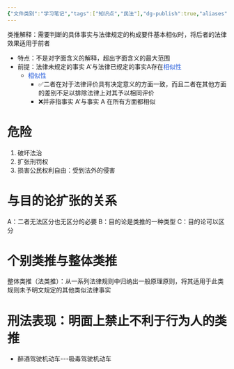 ```yaml
---
{"文件类别":"学习笔记","tags":["知识点","民法"],"dg-publish":true,"aliases":["类推解释"],"permalink":"/学习笔记studyup/民法总论/类推/","dgPassFrontmatter":true,"created":"2024-10-26T19:33:15.811+08:00","updated":"2024-10-30T11:51:02.058+08:00"}
---
```


类推解释：需要判断的具体事实与法律规定的构成要件基本相似时，将后者的法律效果适用于前者
- 特点：不是对字面含义的解释，超出字面含义的最大范围
- 前提：法律未规定的事实 A'与法律已规定的事实A存在<font color="#245bdb">相似性</font>
	- <font color="#245bdb">相似性</font>
		- ✅二者在对于法律评价具有决定意义的方面一致，而且二者在其他方面的差别不足以排除法律上对其予以相同评价
		- ❌并非指事实 A'与事实 A 在所有方面都相似
# 危险
1. 破坏法治
2. 扩张刑罚权
3. 损害公民权利自由：受到法外的侵害
# 与目的论扩张的关系
A：二者无法区分也无区分的必要
B：目的论是类推的一种类型
C：目的论可以区分
# 个别类推与整体类推
整体类推（法类推）：从一系列法律规则中归纳出一般原理原则，将其适用于此类规则未予明文规定的其他类似法律事实
# 刑法表现：明面上禁止不利于行为人的类推
- 醉酒驾驶机动车---吸毒驾驶机动车